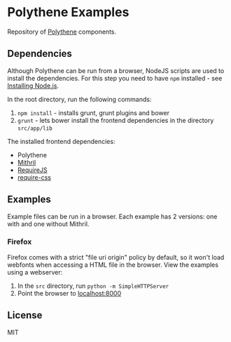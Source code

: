 # Polythene Examples

Repository of [Polythene](https://github.com/ArthurClemens/Polythene) components.


## Dependencies

Although Polythene can be run from a browser, NodeJS scripts are used to install the dependencies. For this step you need to have `npm` installed - see [Installing Node.js](https://docs.npmjs.com/getting-started/installing-node).

In the root directory, run the following commands:

1. `npm install` - installs grunt, grunt plugins and bower
2. `grunt` - lets bower install the frontend dependencies in the directory `src/app/lib`


The installed frontend dependencies:

* Polythene
* [Mithril](http://lhorie.github.io/mithril)
* [RequireJS](http://requirejs.org)
* [require-css](https://github.com/guybedford/require-css)



## Examples

Example files can be run in a browser. Each example has 2 versions: one with and one without Mithril.

### Firefox

Firefox comes with a  strict "file uri origin" policy by default, so it won't load webfonts when accessing a HTML file in the browser. View the examples using a webserver:

1. In the `src` directory, run `python -m SimpleHTTPServer`
2. Point the browser to [localhost:8000](http://localhost:8000/)


## License

MIT

